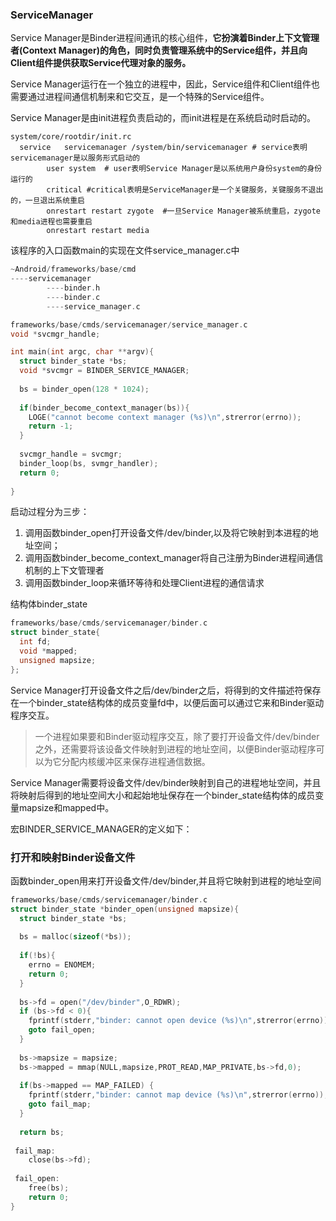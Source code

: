 ### ServiceManager

Service Manager是Binder进程间通讯的核心组件，**它扮演着Binder上下文管理者(Context Manager)的角色，同时负责管理系统中的Service组件，并且向Client组件提供获取Service代理对象的服务。**

Service Manager运行在一个独立的进程中，因此，Service组件和Client组件也需要通过进程间通信机制来和它交互，是一个特殊的Service组件。

Service Manager是由init进程负责启动的，而init进程是在系统启动时启动的。

```shell
system/core/rootdir/init.rc
  service	servicemanager /system/bin/servicemanager # service表明servicemanager是以服务形式启动的
  		user system  # user表明Service Manager是以系统用户身份system的身份运行的
  		critical #critical表明是ServiceManager是一个关键服务，关键服务不退出的，一旦退出系统重启
  		onrestart restart zygote  #一旦Service Manager被系统重启，zygote和media进程也需要重启
  		onrestart restart media
```

该程序的入口函数main的实现在文件service_manager.c中

```c
~Android/frameworks/base/cmd
----servicemanager
		----binder.h
		----binder.c
		----service_manager.c

frameworks/base/cmds/servicemanager/service_manager.c
void *svcmgr_handle;

int main(int argc, char **argv){
  struct binder_state *bs;
  void *svcmgr = BINDER_SERVICE_MANAGER;
  
  bs = binder_open(128 * 1024);
  
  if(binder_become_context_manager(bs)){
    LOGE("cannot become context manager (%s)\n",strerror(errno));
    return -1;
  }
  
  svcmgr_handle = svcmgr;
  binder_loop(bs, svmgr_handler);
  return 0;
  
}
```

启动过程分为三步：

1. 调用函数binder_open打开设备文件/dev/binder,以及将它映射到本进程的地址空间；
2. 调用函数binder_become_context_manager将自己注册为Binder进程间通信机制的上下文管理者
3. 调用函数binder_loop来循环等待和处理Client进程的通信请求

结构体binder_state

```c
frameworks/base/cmds/servicemanager/binder.c
struct binder_state{
  int fd;
  void *mapped;
  unsigned mapsize;
};
```

Service Manager打开设备文件之后/dev/binder之后，将得到的文件描述符保存在一个binder_state结构体的成员变量fd中，以便后面可以通过它来和Binder驱动程序交互。

> 一个进程如果要和Binder驱动程序交互，除了要打开设备文件/dev/binder之外，还需要将该设备文件映射到进程的地址空间，以便Binder驱动程序可以为它分配内核缓冲区来保存进程通信数据。

Service Manager需要将设备文件/dev/binder映射到自己的进程地址空间，并且将映射后得到的地址空间大小和起始地址保存在一个binder_state结构体的成员变量mapsize和mapped中。

宏BINDER_SERVICE_MANAGER的定义如下：

### 打开和映射Binder设备文件

函数binder_open用来打开设备文件/dev/binder,并且将它映射到进程的地址空间

```c
frameworks/base/cmds/servicemanager/binder.c
struct binder_state *binder_open(unsigned mapsize){
  struct binder_state *bs;
  
  bs = malloc(sizeof(*bs));
  
  if(!bs){
    errno = ENOMEM;
    return 0;
  }
  
  bs->fd = open("/dev/binder",O_RDWR);
  if (bs->fd < 0){
    fprintf(stderr,"binder: cannot open device (%s)\n",strerror(errno));
    goto fail_open;
  }
  
  bs->mapsize = mapsize;
  bs->mapped = mmap(NULL,mapsize,PROT_READ,MAP_PRIVATE,bs->fd,0);
  
  if(bs->mapped == MAP_FAILED) {
    fprintf(stderr,"binder: cannot map device (%s)\n",strerror(errno));
    goto fail_map;
  }
  
  return bs;
  
 fail_map:
  	close(bs->fd);
  
 fail_open:
  	free(bs);
  	return 0;
}
```



